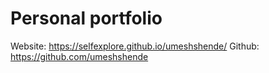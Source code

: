 #  Personal portfolio
Website: https://selfexplore.github.io/umeshshende/
Github: https://github.com/umeshshende

